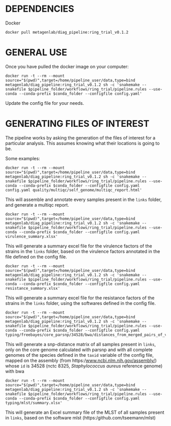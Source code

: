 # DEPENDENCIES
  Docker  

```
docker pull metagenlab/diag_pipeline:ring_trial_v0.1.2
```

# GENERAL USE
Once you have pulled the docker image on your computer: 
```
docker run -t --rm --mount source="$(pwd)",target=/home/pipeline_user/data,type=bind metagenlab/diag_pipeline:ring_trial_v0.1.2 sh -c 'snakemake --snakefile $pipeline_folder/workflows/ring_trial/pipeline.rules --use-conda --conda-prefix $conda_folder --configfile config.yaml'
```

Update the config file for your needs.

# GENERATING FILES OF INTEREST

The pipeline works by asking the generation of the files of interest for a particular analysis. This assumes knowing what their locations is going to be.


Some examples:

```
docker run -t --rm --mount source="$(pwd)",target=/home/pipeline_user/data,type=bind metagenlab/diag_pipeline:ring_trial_v0.1.2 sh -c 'snakemake --snakefile $pipeline_folder/workflows/ring_trial/pipeline.rules --use-conda --conda-prefix $conda_folder --configfile config.yaml config.yaml quality/multiqc/self_genome/multiqc_report.html'
```

This will assemble and annotate every samples present in the `links` folder, and generate a multiqc report.


```
docker run -t --rm --mount source="$(pwd)",target=/home/pipeline_user/data,type=bind metagenlab/diag_pipeline:ring_trial_v0.1.2 sh -c 'snakemake --snakefile $pipeline_folder/workflows/ring_trial/pipeline.rules --use-conda --conda-prefix $conda_folder --configfile config.yaml virulence_summary.xlsx'
```

This will generate a summary excel file for the virulence factors of the strains in the `links` folder, based on the virulence factors annotated in the file defined on the config file.



```
docker run -t --rm --mount source="$(pwd)",target=/home/pipeline_user/data,type=bind metagenlab/diag_pipeline:ring_trial_v0.1.2 sh -c 'snakemake --snakefile $pipeline_folder/workflows/ring_trial/pipeline.rules --use-conda --conda-prefix $conda_folder --configfile config.yaml resistance_summary.xlsx'
```

This will generate a summary excel file for the resistance factors of the strains in the `links` folder, using the softwares defined in the config file.


```
docker run -t --rm --mount source="$(pwd)",target=/home/pipeline_user/data,type=bind metagenlab/diag_pipeline:ring_trial_v0.1.2 sh -c 'snakemake --snakefile $pipeline_folder/workflows/ring_trial/pipeline.rules --use-conda --conda-prefix $conda_folder --configfile config.yaml typing/freebayes/core_parsnp/34528/bwa/distances_from_merged_pairs_of_vcf.xlsx'
```

This will generate a snp-distance matrix of all samples present in `links`, only on the core genome calculated with parsnp and with all complete genomes of the species defined in the `taxid` variable of the config file, mapped on the assembly (from https:/www.ncbi.nlm.nih.gov/assembly/) whose `id` is 34528 (nctc 8325, *Staphylococcus aureus* reference genome) with bwa


```
docker run -t --rm --mount source="$(pwd)",target=/home/pipeline_user/data,type=bind metagenlab/diag_pipeline:ring_trial_v0.1.2 sh -c 'snakemake --snakefile $pipeline_folder/workflows/ring_trial/pipeline.rules --use-conda --conda-prefix $conda_folder --configfile config.yaml typing/mlst/summary.xlsx'
```

This will generate an Excel summary file of the MLST of all samples present in `links`, based on the software mlst (https:/github.com/tseemann/mlst)

